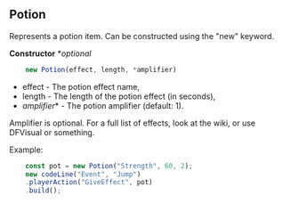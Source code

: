 ## **Potion**

Represents a potion item. Can be constructed using the "new" keyword.

**Constructor** **optional*
```js
    new Potion(effect, length, *amplifier)
```
 - effect - The potion effect name,
 - length - The length of the potion effect (in seconds),
 - *amplifier** - The potion amplifier (default: 1).

Amplifier is optional. For a full list of effects, look at the wiki, or use DFVisual or something.

Example:
```js
    const pot = new Potion("Strength", 60, 2);
    new codeLine("Event", "Jump")
    .playerAction("GiveEffect", pot)
    .build();
```
